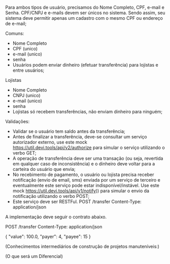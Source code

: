 Para ambos tipos de usuário, precisamos do Nome Completo, CPF, e-mail e Senha. CPF/CNPJ e e-mails devem ser únicos no
sistema. Sendo assim, seu sistema deve permitir apenas um cadastro com o mesmo CPF ou endereço de e-mail;

Comuns:

- Nome Completo
- CPF (unico)
- e-mail (unico)
- senha
- Usuários podem enviar dinheiro (efetuar transferência) para lojistas e entre usuários;

Lojistas

- Nome Completo
- CNPJ (unico)
- e-mail (unico)
- senha
- Lojistas só recebem transferências, não enviam dinheiro para ninguém;

Validações:

- Validar se o usuário tem saldo antes da transferência;
- Antes de finalizar a transferência, deve-se consultar um serviço autorizador externo, use este
  mock https://util.devi.tools/api/v2/authorize para simular o serviço utilizando o verbo GET;
- A operação de transferência deve ser uma transação (ou seja, revertida em qualquer caso de inconsistência) e o
  dinheiro deve voltar para a carteira do usuário que envia;
- No recebimento de pagamento, o usuário ou lojista precisa receber notificação (envio de email, sms) enviada por um
  serviço de terceiro e eventualmente este serviço pode estar indisponível/instável. Use este
  mock https://util.devi.tools/api/v1/notify)) para simular o envio da notificação utilizando o verbo POST;
- Este serviço deve ser RESTFul.
  POST /transfer
  Content-Type: application/json

A implementação deve seguir o contrato abaixo.

POST /transfer
Content-Type: application/json

{
"value": 100.0,
"payer": 4,
"payee": 15
}

(Conhecimentos intermediários de construção de projetos manuteníveis:)

[//]: # ()

[//]: # (Aderência a recomendações de implementação como as PSRs)

[//]: # (Aplicação e conhecimentos de SOLID)

[//]: # (Identificação e aplicação de Design Patterns)

[//]: # (Noções de funcionamento e uso de Cache)

[//]: # (Conhecimentos sobre conceitos de containers &#40;Docker, Podman etc&#41;)

[//]: # (Documentação e descrição de funcionalidades e manuseio do projeto)

[//]: # (Implementação e conhecimentos sobre testes de unidade e integração)

[//]: # (Identificar e propor melhorias)

[//]: # (Boas noções de bancos de dados relacionais)

[//]: # (Aptidões para criar e manter aplicações de alta qualidade:)

[//]: # ()

[//]: # (Aplicação de conhecimentos de observabilidade)

[//]: # (Utlização de CI para rodar testes e análises estáticas)

[//]: # (Conhecimentos sobre bancos de dados não-relacionais)

[//]: # (Aplicação de arquiteturas &#40;CQRS, Event-sourcing, Microsserviços, Monolito modular&#41;)

[//]: # (Uso e implementação de mensageria)

[//]: # (Noções de escalabilidade)

[//]: # (Boas habilidades na aplicação do conhecimento do negócio no software)

[//]: # (Implementação margeada por ferramentas de qualidade &#40;análise estática, PHPMD, PHPStan, PHP-CS-Fixer etc&#41;)

[//]: # (Noções de PHP assíncrono)

(O que será um Diferencial)

[//]: # (Uso de Docker)

[//]: # (Uma cobertura de testes consistente)

[//]: # (Uso de Design Patterns)

[//]: # (Documentação)

[//]: # (Proposta de melhoria na arquitetura)

[//]: # (Ser consistente e saber argumentar suas escolhas)

[//]: # (Apresentar soluções que domina)

[//]: # (Modelagem de Dados)

[//]: # (Manutenibilidade do Código)

[//]: # (Tratamento de erros)

[//]: # (Cuidado com itens de segurança)

[//]: # (Arquitetura &#40;estruturar o pensamento antes de escrever&#41;)

[//]: # (Carinho em desacoplar componentes &#40;outras camadas, service, repository&#41;)